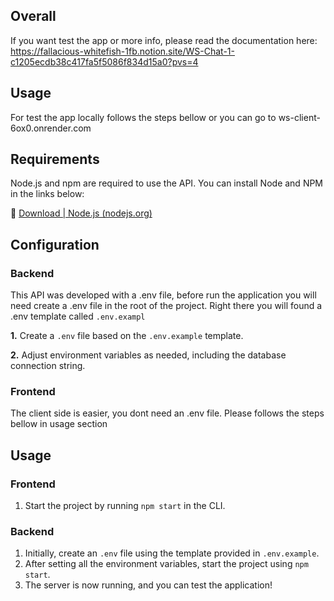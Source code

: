 ## Overall

If you want test the app or more info, please read the documentation here: https://fallacious-whitefish-1fb.notion.site/WS-Chat-1-c1205ecdb38c417fa5f5086f834d15a0?pvs=4


## Usage
For test the app locally follows the steps bellow or you can go to ws-client-6ox0.onrender.com

## Requirements

Node.js and npm are required to use the API. You can install Node and NPM in the links below:

🔗 [Download | Node.js (nodejs.org)](https://nodejs.org/en/download)


## Configuration

### Backend

This API was developed with a .env file, before run the application you will need create a .env file in the root of the project. Right there you will found a .env template called `.env.exampl`

**1.** Create a `.env` file based on the `.env.example` template.

**2.** Adjust environment variables as needed, including the database connection string.

### Frontend

The client side is easier, you dont need an .env file. Please follows the steps bellow in usage section

## Usage

### Frontend

1. Start the project by running `npm start` in the CLI.

### Backend

1. Initially, create an `.env` file using the template provided in `.env.example`.
2. After setting all the environment variables, start the project using `npm start`.
3. The server is now running, and you can test the application!

